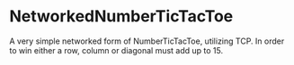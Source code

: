 # NetworkedNumberTicTacToe
A very simple networked form of NumberTicTacToe, utilizing TCP.
In order to win either a row, column or diagonal must add up to 15.

